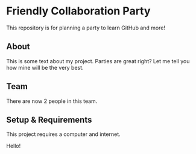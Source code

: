 # Friendly Collaboration Party

This repository is for planning a party to learn GitHub and more!

## About
This is some text about my project.
Parties are great right? Let me tell you how mine will be the very best.

## Team
There are now 2 people in this team.

## Setup & Requirements
This project requires a computer and internet.

Hello!

[hi]: https://media.giphy.com/media/IThjAlJnD9WNO/giphy.gif "Bear"
